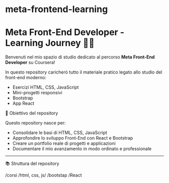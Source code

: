 # meta-frontend-learning

# Meta Front-End Developer - Learning Journey 🎨🚀

Benvenuti nel mio spazio di studio dedicato al percorso **Meta Front-End Developer** su Coursera!

In questo repository caricherò tutto il materiale pratico legato allo studio del front-end moderno:
- Esercizi HTML, CSS, JavaScript
- Mini-progetti responsivi
- Bootstrap
- App React


🎯 Obiettivo del repository

Questo repository nasce per:
- Consolidare le basi di HTML, CSS, JavaScript
- Approfondire lo sviluppo Front-End con React e Bootstrap
- Creare un portfolio reale di progetti e applicazioni
- Documentare il mio avanzamento in modo ordinato e professionale

---

 📚 Struttura del repository

/corsi
  /html, css, js/
  /bootstap
  /React

